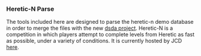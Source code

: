 ### Heretic-N Parse
The tools included here are designed to parse the heretic-n demo database
in order to merge the files with the new [dsda project](https://github.com/kraflab/dsda-r).
Heretic-N is a competition in which players attempt to complete levels from Heretic as
fast as possible, under a variety of conditions.
It is currently hosted by JCD [here](http://82.66.133.154:85).
